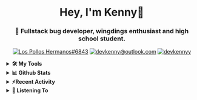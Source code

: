 <div align="center">
<h1> Hey, I'm Kenny👋 </h1>
<h3> 🐛 Fullstack bug developer, wingdings enthusiast and high school student. </h3>

[![Los Pollos Hermanos#6843](https://img.shields.io/badge/Los_Pollos_Hermanos%236843-5865F2?logo=discord&logoColor=ffffff)](https://discordapp.com/users/717974888844886117)
[![devkenny@outlook.com](https://img.shields.io/badge/devkenny%40outlook.com-0078d4?logo=Microsoft+Outlook&logoColor=ffffff)](mailto:devkenny@outlook.com)
[![devkennyy](https://img.shields.io/badge/devkennyy-181717?logo=github&logoColor=ffffff)](https://github.com/devkennyy)

</div>
<details>
 <summary> <b>🛠️ My Tools</b></summary>

[![My Skills](https://skillicons.dev/icons?i=js,ts,git,html,css,jquery&perline=3)](https://skillicons.dev)
</details>

<details>
 <summary> <b>📊 Github Stats</b></summary>
  <br/>
  
[![GitHub Streak](https://github-readme-streak-stats.herokuapp.com?user=devkennyy&theme=dark&hide_border=true&date_format=M%20j%5B%2C%20Y%5D)](https://git.io/streak-stats)

![My GitHub stats](https://github-readme-stats.vercel.app/api?username=devkennyy&theme=slateorange&show_icons=true&title_color=f58804&hide_border=true&bg_color=101414&hide_title=true&count_private=true)
</details>

<details>
 <summary><b>⚡Recent Activity</b></summary>
 
 <!--START_SECTION:activity-->
1. 💪 Opened PR [#7632](https://github.com/simple-icons/simple-icons/pull/7632) in [simple-icons/simple-icons](https://github.com/simple-icons/simple-icons)
2. 🗣 Commented on [#7631](https://github.com/simple-icons/simple-icons/issues/7631) in [simple-icons/simple-icons](https://github.com/simple-icons/simple-icons)
3. ❌ Reopened PR [#7631](https://github.com/simple-icons/simple-icons/pull/7631) in [simple-icons/simple-icons](https://github.com/simple-icons/simple-icons)
4. ❌ Closed PR [#7631](https://github.com/simple-icons/simple-icons/pull/7631) in [simple-icons/simple-icons](https://github.com/simple-icons/simple-icons)
5. 💪 Opened PR [#7631](https://github.com/simple-icons/simple-icons/pull/7631) in [simple-icons/simple-icons](https://github.com/simple-icons/simple-icons)
6. 🗣 Commented on [#147](https://github.com/devkennyy/rungeon/issues/147) in [devkennyy/rungeon](https://github.com/devkennyy/rungeon)
7. 🗣 Commented on [#147](https://github.com/devkennyy/rungeon/issues/147) in [devkennyy/rungeon](https://github.com/devkennyy/rungeon)
8. 🎉 Merged PR [#11](https://github.com/devkennyy/devkennyy/pull/11) in [devkennyy/devkennyy](https://github.com/devkennyy/devkennyy)
9. 💪 Opened PR [#11](https://github.com/devkennyy/devkennyy/pull/11) in [devkennyy/devkennyy](https://github.com/devkennyy/devkennyy)
10. 🎉 Merged PR [#10](https://github.com/devkennyy/devkennyy/pull/10) in [devkennyy/devkennyy](https://github.com/devkennyy/devkennyy)
 <!--END_SECTION:activity-->
</details>

<details>
 <summary> <b>🎵 Listening To</b></summary>

 [![spotify-github-profile](https://spotify-github-profile.vercel.app/api/view?uid=zlnzp9s24yxie6ao0me0sksfd&cover_image=true&theme=default&bar_color_cover=false&bar_color=fb8c04)](https://github.com/kittinan/spotify-github-profile)

 </details>


